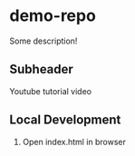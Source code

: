 # demo-repo

Some description!

## Subheader

Youtube tutorial video

## Local Development

1. Open index.html in browser

